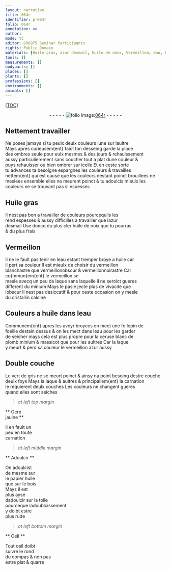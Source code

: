 ```yaml
---
layout: narrative
title: 064r
identifier: p-064r
folio: 064r
annotation: no
author:
mode: tc
editor: GR8975 Seminar Participants
rights: Public Domain
materials: [Huile gras, azur desmail, huile de noix, Vermeillon, eau, huile, vermeillon blanchastre, vermeillonobscur, vermeillonnoirastre, vermeillon, laque, minium, cristallin, lopin de foeille d, ceruse blanc de plomb, massicot, vermeillon azur, vert de gris, Ocre jaulne, papier huile, bois, toile]
tools: []
measurements: []
bodyparts: []
places: []
plants: []
professions: []
environments: []
animals: []
---
```


<p><a href="{{ site.baseurl }}/diplomatic/">[TOC]</a></p><div class="folio" align="center">- - - - - <a href="http://gallica.bnf.fr/ark:/12148/btv1b10500001g/f133.image" target="_blank"><img src="https://cu-mkp.github.io/2017-workshop-edition/assets/photo-icon.png" alt="folio image: " style="display:inline-block; margin-bottom:-3px;"/>064r</a> - - - - - </div>  
  

## Nettement travailler

 
Ne poses jamays si tu peulx deulx couleurs lune sur laultre<br/> Mays apres curieusem{ent} faict ton desseing garde la place<br/> des ombres seule pour eulx mesmes & des jours & rehaulssement<br/> aussy particulierement sans coucher tout a plat dune couleur &<br/> puys rehaulsser ou bien ombrer sur icelle Et en ceste sorte<br/> tu advances ta besoigne espargnes les couleurs & travailles<br/> nettem{ent} qui est cause que les couleurs nestant poinct brouillees ne<br/> meslees ensemble elles ne meurent poinct & tu adoulcis mieulx les<br/> couleurs ne se trouvant pas si espesses
 
 
  

## <span class="m">Huile gras</span>

 
Il nest pas bon a travailler de couleurs pourcequils les<br/> rend espesses & aussy difficilles a travailler que l<span class="m">azur<br/> desmail</span> Use doncq du plus cler <span class="m">huile de noix</span> que tu pourras<br/> & du plus frais
 
 
  

## <span class="m">Vermeillon</span>

 
Il ne le fault pas tenir en l<span class="m">eau</span> estant <span class="del">tremper</span> <span class="add">broye</span> a <span class="m">huile</span> car<br/> il pert sa couleur Il est mieulx de choisir du <span class="m">vermeillon<br/> blanchastre</span> que <span class="m"><span class="sup">vermeillon</span>obscur</span> & <span class="m"><span class="sup">vermeillon</span>noirastre</span> Car co{mmun}em{ent} le <span class="m">vermeillon</span> se<br/> mesle avecq un peu de <span class="m">laque</span> sans laquelle il ne seroict gueres<br/> different du <span class="m">minium</span> Mays le pasle jecte plus de vivacite que<br/> lobscur Il nest pas desiccatif & pour ceste occasion on y mesle<br/> du <span class="m">cristallin</span> calcine
 
 
  

## Couleurs a <span class="m">huile</span> dans l<span class="m">eau</span>

 
Communem{ent} apres les avoyr broyees on mect une <span class="del">fo</span> <span class="m">lopin de<br/> foeille d</span>estain dessus & on les mect dans l<span class="m">eau</span> pour les garder<br/> de seicher mays cela est plus propre pour la <span class="m">ceruse blanc de<br/> plomb</span> <span class="m">minium</span> & <span class="m">massicot</span> que pour les aultres Car la <span class="m">laque</span><br/> y meurt & perd sa couleur le <span class="m">vermeillon azur</span> aussy
 
 
  

## Double couche

 
Le <span class="m">vert <span class="add">de gris</span></span> ne se meurt poinct & ainsy na point besoing destre couche<br/> deulx foys Mays la <span class="m">laque</span> & aultres & principallem{ent} la carnation<br/> <span class="del">le</span> requierent deulx couches Les couleurs ne changent gueres<br/> quand elles sont seiches
 
 
> *at left top margin*
> 
> 
>    

** <span class="m">Ocre<br/> jaulne</span> **

 
 Il en fault un<br/> peu en toute<br/> carnation
 
 
> *at left middle margin*
> 
> 
>    

** Adoulcir **

 
 On adoulcist<br/> de mesme sur<br/> le <span class="m">papier huile</span><br/> que sur le <span class="m">bois</span><br/> Mays il est<br/> plus ayse<br/> dadoulcir sur la <span class="m">toile</span><br/> pourceque ladoublcissement<br/> y doibt estre<br/> plus rude
 
 
> *at left bottom margin*
> 
> 
>    

** Oeil **

 
 Tout oeil doibt<br/> suivre le rond<br/> du compas & non pas<br/> estre plat & quarre
 
